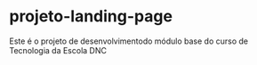 # projeto-landing-page
Este é o projeto de desenvolvimentodo módulo base do curso de Tecnologia da Escola DNC
